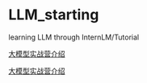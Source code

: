 # LLM_starting
learning LLM through  InternLM/Tutorial


[大模型实战营介绍](https://github.com/InternLM/Tutorial)

[大模型实战营介绍](https://private-user-images.githubusercontent.com/160732778/344868875-c76691e7-eb21-435f-a0ed-4a6b62e569e4.png?jwt=eyJhbGciOiJIUzI1NiIsInR5cCI6IkpXVCJ9.eyJpc3MiOiJnaXRodWIuY29tIiwiYXVkIjoicmF3LmdpdGh1YnVzZXJjb250ZW50LmNvbSIsImtleSI6ImtleTUiLCJleHAiOjE3MjM1NjAzNjYsIm5iZiI6MTcyMzU2MDA2NiwicGF0aCI6Ii8xNjA3MzI3NzgvMzQ0ODY4ODc1LWM3NjY5MWU3LWViMjEtNDM1Zi1hMGVkLTRhNmI2MmU1NjllNC5wbmc_WC1BbXotQWxnb3JpdGhtPUFXUzQtSE1BQy1TSEEyNTYmWC1BbXotQ3JlZGVudGlhbD1BS0lBVkNPRFlMU0E1M1BRSzRaQSUyRjIwMjQwODEzJTJGdXMtZWFzdC0xJTJGczMlMkZhd3M0X3JlcXVlc3QmWC1BbXotRGF0ZT0yMDI0MDgxM1QxNDQxMDZaJlgtQW16LUV4cGlyZXM9MzAwJlgtQW16LVNpZ25hdHVyZT03OTFkYWM1NmU5ODJhNTYwN2U2OWI0MWRhMzVjYTYxOWM0ZjczMjU5ODRiNjhhZWFmNzY2NTY0OTMzOTVlNjQ2JlgtQW16LVNpZ25lZEhlYWRlcnM9aG9zdCZhY3Rvcl9pZD0wJmtleV9pZD0wJnJlcG9faWQ9MCJ9.rqYzmjGl7zuct2GnOe6krPiSyKqmc6h6eEppsKr33ic)
